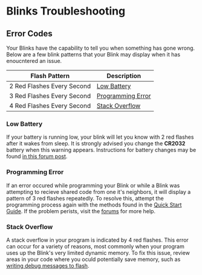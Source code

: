 # Blinks Troubleshooting

## Error Codes

Your Blinks have the capability to tell you when something has gone wrong.  Below are a few blink patterns that your Blink may display when it has enoucntered an issue.

|			Flash Pattern 		| 		Description                 |
| 			------------- 		| 		-----------                 |
| 2 Red Flashes Every Second 	| [Low Battery](#low-battery)      |
| 3 Red Flashes Every Second 	| [Programming Error](#prog-error) |
| 4 Red Flashes Every Second 	| [Stack Overflow](#stack-overflow)|


### <a id="low-battery"></a>Low Battery

If your battery is running low, your blink will let you know with 2 red flashes after it wakes from sleep.  It is strongly advised you change the **CR2032** battery when this warning appears.  Instructions for battery changes may be found [in this forum post](http://forum.move38.com/t/how-to-replace-the-batteries/100/2).

### <a id="prog-error"></a>Programming Error

If an error occured while programming your Blink or while a Blink was attempting to recieve shared code from one it's neighbors, it will display a pattern of 3 red flashes repeatedly.  To resolve this, attempt the programming process again with the methods found in the [Quick Start Guide](https://move38.github.io/Blinks-SDK-Docs-EN/quickstart.html).  If the problem perists, visit the [forums](http://forum.move38.com) for more help. 

### <a id="stack-overflow"></a>Stack Overflow

A stack overflow in your program is indicated by 4 red flashes.  This error can occur for a variety of reasons, most commonly when your program uses up the Blink's very limited dynamic memory.  To fix this issue, review areas in your code where you oculd potentially save memory, such as [writing debug messages to flash](http://forum.move38.com/t/programming-tip-use-flash-memory/85).